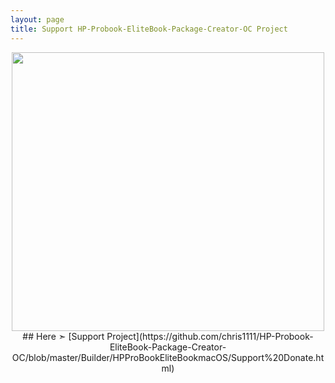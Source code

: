 ```yaml
---
layout: page
title: Support HP-Probook-EliteBook-Package-Creator-OC Project
---
```


<p align="center">
  <img width="500" height="446" src="https://user-images.githubusercontent.com/6248794/149632570-d31694cb-6d82-42c3-9583-ea7f9ea47c1e.png">
  ## Here ➣ [Support Project](https://github.com/chris1111/HP-Probook-EliteBook-Package-Creator-OC/blob/master/Builder/HPProBookEliteBookmacOS/Support%20Donate.html)

  
</p>
